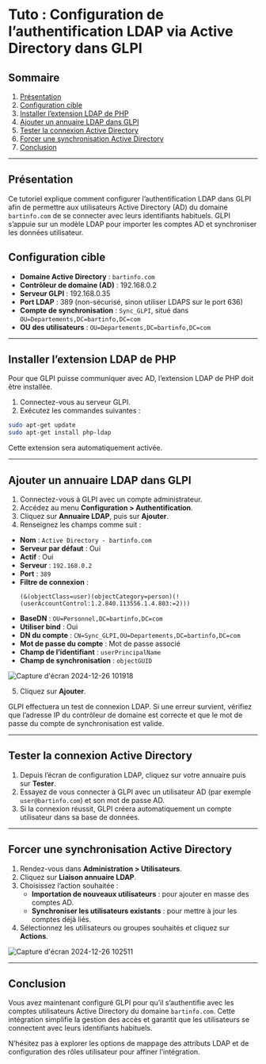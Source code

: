 # Tuto : Configuration de l’authentification LDAP via Active Directory dans GLPI

## Sommaire
1. [Présentation](#présentation)
2. [Configuration cible](#configuration-cible)
3. [Installer l’extension LDAP de PHP](#installer-lextension-ldap-de-php)
4. [Ajouter un annuaire LDAP dans GLPI](#ajouter-un-annuaire-ldap-dans-glpi)
5. [Tester la connexion Active Directory](#tester-la-connexion-active-directory)
6. [Forcer une synchronisation Active Directory](#forcer-une-synchronisation-active-directory)
7. [Conclusion](#conclusion)

---

## Présentation
Ce tutoriel explique comment configurer l’authentification LDAP dans GLPI afin de permettre aux utilisateurs Active Directory (AD) du domaine `bartinfo.com` de se connecter avec leurs identifiants habituels. GLPI s’appuie sur un modèle LDAP pour importer les comptes AD et synchroniser les données utilisateur.

## Configuration cible
- **Domaine Active Directory** : `bartinfo.com`
- **Contrôleur de domaine (AD)** : 192.168.0.2
- **Serveur GLPI** : 192.168.0.35
- **Port LDAP** : 389 (non-sécurisé, sinon utiliser LDAPS sur le port 636)
- **Compte de synchronisation** : `Sync_GLPI`, situé dans `OU=Departements,DC=bartinfo,DC=com`
- **OU des utilisateurs** : `OU=Departements,DC=bartinfo,DC=com`

---

## Installer l’extension LDAP de PHP
Pour que GLPI puisse communiquer avec AD, l’extension LDAP de PHP doit être installée.

1. Connectez-vous au serveur GLPI.
2. Exécutez les commandes suivantes :

```bash
sudo apt-get update
sudo apt-get install php-ldap
```

Cette extension sera automatiquement activée.

---

## Ajouter un annuaire LDAP dans GLPI

1. Connectez-vous à GLPI avec un compte administrateur.
2. Accédez au menu **Configuration > Authentification**.
3. Cliquez sur **Annuaire LDAP**, puis sur **Ajouter**.
4. Renseignez les champs comme suit :

- **Nom** : `Active Directory - bartinfo.com`
- **Serveur par défaut** : Oui
- **Actif** : Oui
- **Serveur** : `192.168.0.2`
- **Port** : `389`
- **Filtre de connexion** :
  ```
  (&(objectClass=user)(objectCategory=person)(!(userAccountControl:1.2.840.113556.1.4.803:=2)))
  ```
- **BaseDN** : `OU=Personnel,DC=bartinfo,DC=com`
- **Utiliser bind** : Oui
- **DN du compte** : `CN=Sync_GLPI,OU=Departements,DC=bartinfo,DC=com`
- **Mot de passe du compte** : Mot de passe associé
- **Champ de l’identifiant** : `userPrincipalName`
- **Champ de synchronisation** : `objectGUID`
  
![Capture d'écran 2024-12-26 101918](https://github.com/user-attachments/assets/472ecea3-de47-4ee3-a813-f491a4fee53c)

5. Cliquez sur **Ajouter**.

GLPI effectuera un test de connexion LDAP. Si une erreur survient, vérifiez que l’adresse IP du contrôleur de domaine est correcte et que le mot de passe du compte de synchronisation est valide.

---

## Tester la connexion Active Directory

1. Depuis l’écran de configuration LDAP, cliquez sur votre annuaire puis sur **Tester**.
2. Essayez de vous connecter à GLPI avec un utilisateur AD (par exemple `user@bartinfo.com`) et son mot de passe AD.
3. Si la connexion réussit, GLPI créera automatiquement un compte utilisateur dans sa base de données.

---

## Forcer une synchronisation Active Directory

1. Rendez-vous dans **Administration > Utilisateurs**.
2. Cliquez sur **Liaison annuaire LDAP**.
3. Choisissez l’action souhaitée :
   - **Importation de nouveaux utilisateurs** : pour ajouter en masse des comptes AD.
   - **Synchroniser les utilisateurs existants** : pour mettre à jour les comptes déjà liés.
4. Sélectionnez les utilisateurs ou groupes souhaités et cliquez sur **Actions**.

![Capture d'écran 2024-12-26 102511](https://github.com/user-attachments/assets/f345ce27-6208-4574-9044-2a7befedd6a8)

---

## Conclusion
Vous avez maintenant configuré GLPI pour qu’il s’authentifie avec les comptes utilisateurs Active Directory du domaine `bartinfo.com`. Cette intégration simplifie la gestion des accès et garantit que les utilisateurs se connectent avec leurs identifiants habituels.

N’hésitez pas à explorer les options de mappage des attributs LDAP et de configuration des rôles utilisateur pour affiner l’intégration.

